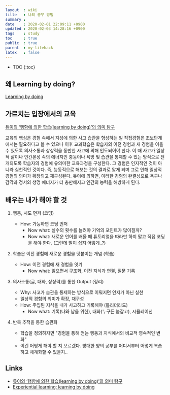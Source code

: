 ```yaml
---
layout  : wiki
title   : 나의 공부 방법
summary : 
date    : 2020-02-01 22:09:11 +0900
updated : 2020-02-03 14:28:16 +0900
tags    : study
toc     : true
public  : true
parent  : my-lifehack
latex   : false
---
```

* TOC
{:toc}

## 왜 Learning by doing?
[Learning by doing]([https://www.youtube.com/watch?v=g0O6VAbnDt8](https://www.youtube.com/watch?v=g0O6VAbnDt8))

## 가르치는 입장에서의 교육
[듀이의 ‘행함에 의한 학습(learning by doing)’의 의미 탐구]([http://www.newnonmun.com/article=187974](http://www.newnonmun.com/article=187974))

교육의 핵심은 경험 속에서 지성에 의한 사고 습관을 형성하는 일
직접경험은 초보단계에서는 필요하다고 볼 수 있으나 이후 교과학습은 학습자의 이전 경험과 새 경험을 이을 수 있도록 의사소통과 상상력을 동반한 사고에 의해 인도되어야 한다.
이 때 사고가 일상적 삶이나 인간본성 속의 에너지인 충동이나 욕망 및 습관을 통제할 수 있는 방식으로 전개되도록 학습자의 경험에 유의미한 교육과정을 구성한다. 그 경험은 인지적인 것이 아니라 실천적인 것이다.
즉, 능동적으로 해보는 것의 결과로 알게 되며 그로 인해 일상적 경험의 의미가 확장되고 재구성된다. 듀이에 의하면, 이러한 경험의 완결성으로 욕구나 감각과 정서의 생명 에너지가 더 충만해지고 인간의 능력을 해방하게 된다. 

## 배우는 내가 해야 할 것

1. 행동, 시도 먼저 (코딩)

    * How: 가능하면 코딩 먼저
        * Now what: 실수의 횟수를 늘려야 기억의 포인트가 많이질까?
        * Now what: 새로운 언어를 배울 때 튜토리얼을 따라만 하지 말고 직접 코딩을 해야 한다. (그런데 말이 쉽지 어떻게..?)

2. 학습은 이전 경험에 새로운 경험을 덧붙이는 개념 (학습) 

    * How: 이전 경험에 새 경험을 잇기
        * Now what: 읽으면서 구조화, 이전 지식과 연결, 질문 기록

3. 의사소통(글, 대화, 상상력)를 통한 Output (정리)

    * Why: 사고가 습관을 통제하는 방식으로 이뤄지면 인지가 아닌 실천
    * 일상적 경험의 의미가 확장, 재구성
    * How: 주입된 지식을 내가 사고하고 기록해야 (틀리더라도)
        * Now what: 기록(나와 남을 위한), 대화(누구든 붙잡고), 시뮬레이션

4. 반복 추적을 통한 습관화
    - 학습을 정의하자면 "경험을 통해 얻는 행동과 지식에서의 비교적 영속적인 변화"
    - 이건 어떻게 해야 할 지 모르겠다. 방대한 양의 공부를 어디서부터 어떻게 복습하고 체계화할 수 있을지.. 
   


## Links

* [듀이의 ‘행함에 의한 학습(learning by doing)’의 의미 탐구]([http://www.newnonmun.com/article=187974](http://www.newnonmun.com/article=187974))
* [Experiential learning: learning by doing]([https://opentextbc.ca/teachinginadigitalage/chapter/4-4-models-for-teaching-by-doing/](https://opentextbc.ca/teachinginadigitalage/chapter/4-4-models-for-teaching-by-doing/))
